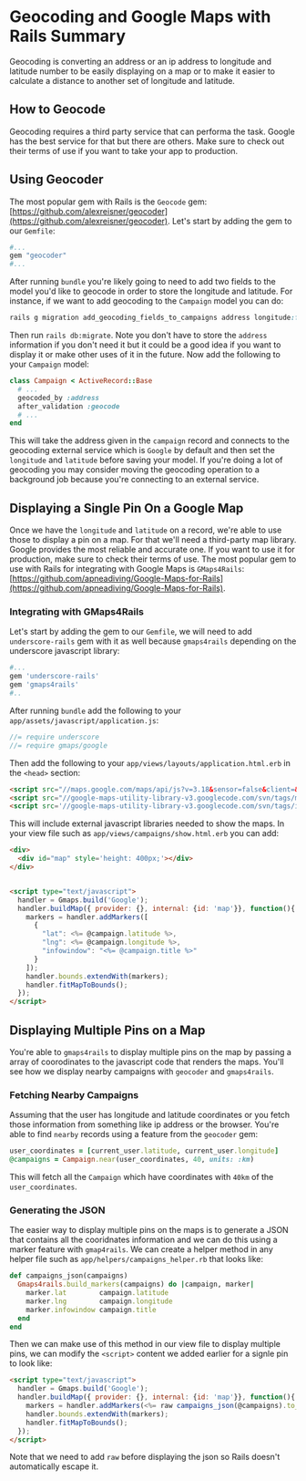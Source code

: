 # Geocoding and Google Maps with Rails Summary
Geocoding is converting an address or an ip address to longitude and latitude number to be easily displaying on a map or to make it easier to calculate a distance to another set of longitude and latitude.
## How to Geocode
Geocoding requires a third party service that can performa the task. Google has the best service for that but there are others. Make sure to check out their terms of use if you want to take your app to production.
## Using Geocoder
The most popular gem with Rails is the `Geocode` gem: [https://github.com/alexreisner/geocoder](https://github.com/alexreisner/geocoder).
Let's start by adding the gem to our `Gemfile`:
```ruby
#...
gem "geocoder"
#...
```
After running `bundle` you're likely going to need to add two fields to the model you'd like to geocode in order to store the longitude and latitude. For instance, if we want to add geocoding to the `Campaign` model you can do:
```ruby
rails g migration add_geocoding_fields_to_campaigns address longitude:float latitude:float
```
Then run `rails db:migrate`. Note you don't have to store the `address` information if you don't need it but it could be a good idea if you want to display it or make other uses of it in the future.
Now add the following to your `Campaign` model:
```ruby
class Campaign < ActiveRecord::Base
  # ...
  geocoded_by :address
  after_validation :geocode
  # ...
end
```
This will take the address given in the `campaign` record and connects to the geocoding external service which is `Google` by default and then set the `longitude` and `latitude` before saving your model. If you're doing a lot of geocoding you may consider moving the geocoding operation to a background job because you're connecting to an external service.
## Displaying a Single Pin On a Google Map
Once we have the `longitude` and `latitude` on a record, we're able to use those to display a pin on a map. For that we'll need a third-party map library. Google provides the most reliable and accurate one. If you want to use it for production, make sure to check their terms of use. The most popular gem to use with Rails for integrating with Google Maps is `GMaps4Rails`: [https://github.com/apneadiving/Google-Maps-for-Rails](https://github.com/apneadiving/Google-Maps-for-Rails).
### Integrating with GMaps4Rails
Let's start by adding the gem to our `Gemfile`, we will need to add `underscore-rails` gem with it as well because `gmaps4rails` depending on the underscore javascript library:
```ruby
#...
gem 'underscore-rails'
gem 'gmaps4rails'
#..
```
After running `bundle` add the following to your `app/assets/javascript/application.js`:
```js
//= require underscore
//= require gmaps/google
```
Then add the following to your `app/views/layouts/application.html.erb` in the `<head>` section:
```html
<script src="//maps.google.com/maps/api/js?v=3.18&sensor=false&client=&key=&libraries=geometry&language=&hl=&region="></script> 
<script src="//google-maps-utility-library-v3.googlecode.com/svn/tags/markerclustererplus/2.0.14/src/markerclusterer_packed.js"></script>
<script src='//google-maps-utility-library-v3.googlecode.com/svn/tags/infobox/1.1.9/src/infobox_packed.js' type='text/javascript'></script> <!-- only if you need custom infoboxes -->
```
This will include external javascript libraries needed to show the maps. In your view file such as `app/views/campaigns/show.html.erb` you can add:
```html
<div>
  <div id="map" style='height: 400px;'></div>
</div>


<script type="text/javascript">
  handler = Gmaps.build('Google');
  handler.buildMap({ provider: {}, internal: {id: 'map'}}, function(){
    markers = handler.addMarkers([
      {
        "lat": <%= @campaign.latitude %>,
        "lng": <%= @campaign.longitude %>,
        "infowindow": "<%= @campaign.title %>"
      }
    ]);
    handler.bounds.extendWith(markers);
    handler.fitMapToBounds();
  });
</script>
```
## Displaying Multiple Pins on a Map
You're able to `gmaps4rails` to display multiple pins on the map by passing a array of coorodinates to the javascript code that renders the maps. You'll see how we display nearby campaigns with `geocoder` and `gmaps4rails`.
### Fetching Nearby Campaigns
Assuming that the user has longitude and latitude coordinates or you fetch those information from something like ip address or the browser. You're able to find `nearby` records using a feature from the `geocoder` gem:
```ruby
user_coordinates = [current_user.latitude, current_user.longitude]
@campaigns = Campaign.near(user_coordinates, 40, units: :km)
```
This will fetch all the `Campaign` which have coordinates with `40km` of the `user_coordinates`.
### Generating the JSON
The easier way to display multiple pins on the maps is to generate a JSON that contains all the cooridnates information and we can do this using a marker feature with `gmap4rails`. We can create a helper method in any helper file such as `app/helpers/campaigns_helper.rb` that looks like:
```ruby
def campaigns_json(campaigns)
  Gmaps4rails.build_markers(campaigns) do |campaign, marker|
    marker.lat        campaign.latitude
    marker.lng        campaign.longitude
    marker.infowindow campaign.title
  end
end
```
Then we can make use of this method in our view file to display multiple pins, we can modify the `<script>` content we added earlier for a signle pin to look like:
```html
<script type="text/javascript">
  handler = Gmaps.build('Google');
  handler.buildMap({ provider: {}, internal: {id: 'map'}}, function(){
    markers = handler.addMarkers(<%= raw campaigns_json(@campaigns).to_json %>);
    handler.bounds.extendWith(markers);
    handler.fitMapToBounds();
  });
</script>
```
Note that we need to add `raw` before displaying the json so Rails doesn't automatically escape it.
